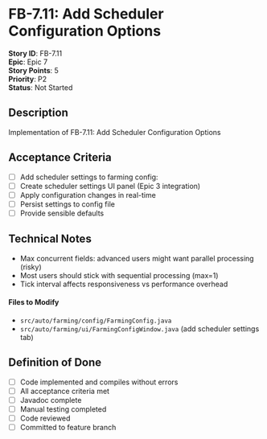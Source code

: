 # FB-7.11: Add Scheduler Configuration Options

**Story ID**: FB-7.11  
**Epic**: Epic 7  
**Story Points**: 5  
**Priority**: P2  
**Status**: Not Started  

## Description
Implementation of FB-7.11: Add Scheduler Configuration Options

## Acceptance Criteria
- [ ] Add scheduler settings to farming config:
- [ ] Create scheduler settings UI panel (Epic 3 integration)
- [ ] Apply configuration changes in real-time
- [ ] Persist settings to config file
- [ ] Provide sensible defaults

## Technical Notes
- Max concurrent fields: advanced users might want parallel processing (risky)
- Most users should stick with sequential processing (max=1)
- Tick interval affects responsiveness vs performance overhead

#### Files to Modify
- `src/auto/farming/config/FarmingConfig.java`
- `src/auto/farming/ui/FarmingConfigWindow.java` (add scheduler settings tab)

## Definition of Done
- [ ] Code implemented and compiles without errors
- [ ] All acceptance criteria met
- [ ] Javadoc complete
- [ ] Manual testing completed
- [ ] Code reviewed
- [ ] Committed to feature branch
